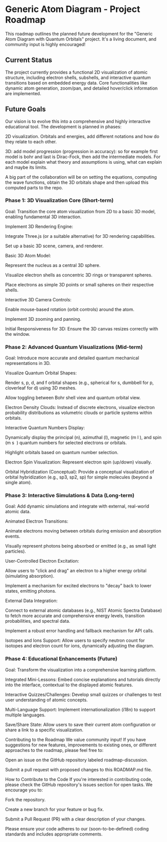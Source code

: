 # Generic Atom Diagram - Project Roadmap
This roadmap outlines the planned future development for the "Generic Atom Diagram with Quantum Orbitals" project. It's a living document, and community input is highly encouraged!

## Current Status
The project currently provides a functional 2D visualization of atomic structure, including electron shells, subshells, and interactive quantum transitions based on embedded energy data. Core functionalities like dynamic atom generation, zoom/pan, and detailed hover/click information are implemented.

## Future Goals
Our vision is to evolve this into a comprehensive and highly interactive educational tool. The development is planned in phases:


2D visualization. Orbitals and energies, add different notations and how do they relate to each other. 


3D: add model progression (progression in accuracy): so for example first model is bohr and last is Dirac-Fock, then add the intermediate models. 
For each model explain what theory and assumptions is using, what can explain and maybe its limits. 

A big part of the collaboration will be on setting the equations, computing the wave functions, obtain the 3D orbitals shape and then upload this computed 
parts to the repo. 


### Phase 1: 3D Visualization Core (Short-term)
Goal: Transition the core atom visualization from 2D to a basic 3D model, enabling fundamental 3D interaction.

Implement 3D Rendering Engine:

Integrate Three.js (or a suitable alternative) for 3D rendering capabilities.

Set up a basic 3D scene, camera, and renderer.

Basic 3D Atom Model:

Represent the nucleus as a central 3D sphere.

Visualize electron shells as concentric 3D rings or transparent spheres.

Place electrons as simple 3D points or small spheres on their respective shells.

Interactive 3D Camera Controls:

Enable mouse-based rotation (orbit controls) around the atom.

Implement 3D zooming and panning.

Initial Responsiveness for 3D: Ensure the 3D canvas resizes correctly with the window.

### Phase 2: Advanced Quantum Visualizations (Mid-term)
Goal: Introduce more accurate and detailed quantum mechanical representations in 3D.

Visualize Quantum Orbital Shapes:

Render s, p, d, and f orbital shapes (e.g., spherical for s, dumbbell for p, cloverleaf for d) using 3D meshes.

Allow toggling between Bohr shell view and quantum orbital view.

Electron Density Clouds: Instead of discrete electrons, visualize electron probability distributions as volumetric clouds or particle systems within orbitals.

Interactive Quantum Numbers Display:

Dynamically display the principal (n), azimuthal (l), magnetic (m 
l
​
 ), and spin (m 
s
​
 ) quantum numbers for selected electrons or orbitals.

Highlight orbitals based on quantum number selection.

Electron Spin Visualization: Represent electron spin (up/down) visually.

Orbital Hybridization (Conceptual): Provide a conceptual visualization of orbital hybridization (e.g., sp3, sp2, sp) for simple molecules (beyond a single atom).

### Phase 3: Interactive Simulations & Data (Long-term)
Goal: Add dynamic simulations and integrate with external, real-world atomic data.

Animated Electron Transitions:

Animate electrons moving between orbitals during emission and absorption events.

Visually represent photons being absorbed or emitted (e.g., as small light particles).

User-Controlled Electron Excitation:

Allow users to "click and drag" an electron to a higher energy orbital (simulating absorption).

Implement a mechanism for excited electrons to "decay" back to lower states, emitting photons.

External Data Integration:

Connect to external atomic databases (e.g., NIST Atomic Spectra Database) to fetch more accurate and comprehensive energy levels, transition probabilities, and spectral data.

Implement a robust error handling and fallback mechanism for API calls.

Isotopes and Ions Support: Allow users to specify neutron count for isotopes and electron count for ions, dynamically adjusting the diagram.

### Phase 4: Educational Enhancements (Future)
Goal: Transform the visualization into a comprehensive learning platform.

Integrated Mini-Lessons: Embed concise explanations and tutorials directly into the interface, contextual to the displayed atomic features.

Interactive Quizzes/Challenges: Develop small quizzes or challenges to test user understanding of atomic concepts.

Multi-Language Support: Implement internationalization (i18n) to support multiple languages.

Save/Share State: Allow users to save their current atom configuration or share a link to a specific visualization.

Contributing to the Roadmap
We value community input! If you have suggestions for new features, improvements to existing ones, or different approaches to the roadmap, please feel free to:

Open an issue on the GitHub repository labeled roadmap-discussion.

Submit a pull request with proposed changes to this ROADMAP.md file.

How to Contribute to the Code
If you're interested in contributing code, please check the GitHub repository's issues section for open tasks. We encourage you to:

Fork the repository.

Create a new branch for your feature or bug fix.

Submit a Pull Request (PR) with a clear description of your changes.

Please ensure your code adheres to our (soon-to-be-defined) coding standards and includes appropriate comments.
